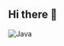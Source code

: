 ## Hi there 👋

![Java](https://img.shields.io/badge/Java-#000000?style=for-the-badge&logo=openjdk&logoColor=white)
